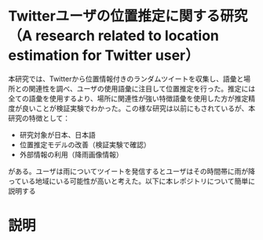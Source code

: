 Twitterユーザの位置推定に関する研究（A research related to location estimation for Twitter user）
=======
本研究では、Twitterから位置情報付きのランダムツイートを収集し、語彙と場所との関連性を調べ、ユーザの使用語彙に注目して位置推定を行った。推定には全ての語彙を使用するより、場所に関連性が強い特徴語彙を使用した方が推定精度が良いことが検証実験でわかった。この様な研究は以前にもされているが、本研究の特徴として：
* 研究対象が日本、日本語
* 位置推定モデルの改善（検証実験で確認）
* 外部情報の利用（降雨画像情報）

がある。ユーザは雨についてツイートを発信するとユーザはその時間帯に雨が降っている地域にいる可能性が高いと考えた。以下に本レポジトリについて簡単に説明する

説明
====
